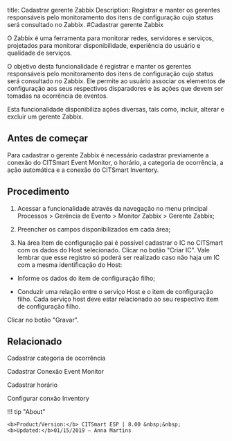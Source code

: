 title: Cadastrar gerente Zabbix
Description: Registrar e manter os gerentes responsáveis pelo monitoramento dos itens de configuração cujo status será consultado no Zabbix.
#Cadastrar gerente Zabbix

O Zabbix é uma ferramenta para monitorar redes, servidores e serviços,
projetados para monitorar disponibilidade, experiência do usuário e qualidade de
serviços.

O objetivo desta funcionalidade é registrar e manter os gerentes responsáveis
pelo monitoramento dos itens de configuração cujo status será consultado no
Zabbix. Ele permite ao usuário associar os elementos de configuração aos seus
respectivos disparadores e às ações que devem ser tomadas na ocorrência de
eventos.

Esta funcionalidade disponibiliza ações diversas, tais como, incluir, alterar e
excluir um gerente Zabbix.

Antes de começar
--------------------

Para cadastrar o gerente Zabbix é necessário cadastrar previamente a conexão do
CITSmart Event Monitor, o horário, a categoria de ocorrência, a ação automática
e a conexão do CITSmart Inventory.

Procedimento
----------------

1.  Acessar a funcionalidade através da navegação no menu principal Processos \>
    Gerência de Evento \> Monitor Zabbix \> Gerente Zabbix;

2.  Preencher os campos disponibilizados em cada área;

3.  Na área Item de configuração pai é possível cadastrar o IC no CITSmart com
    os dados do Host selecionado. Clicar no botão "Criar IC". Vale lembrar que
    esse registro só poderá ser realizado caso não haja um IC com a mesma
    identificação do Host:

-   Informe os dados do item de configuração filho;

-   Conduzir uma relação entre o serviço Host e o item de configuração filho.
    Cada serviço host deve estar relacionado ao seu respectivo item de
    configuração filho.

Clicar no botão "Gravar".


Relacionado
----------

Cadastrar categoria de ocorrência

Cadastrar Conexão Event Monitor

Cadastrar horário

Configurar conxão Inventory


!!! tip "About"

    <b>Product/Version:</b> CITSmart ESP | 8.00 &nbsp;&nbsp;
    <b>Updated:</b>01/15/2019 – Anna Martins

